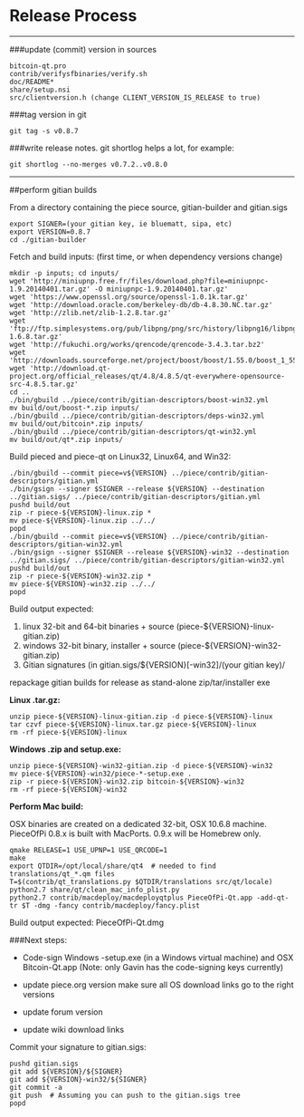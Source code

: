 Release Process
====================

* * *

###update (commit) version in sources


	bitcoin-qt.pro
	contrib/verifysfbinaries/verify.sh
	doc/README*
	share/setup.nsi
	src/clientversion.h (change CLIENT_VERSION_IS_RELEASE to true)

###tag version in git

	git tag -s v0.8.7

###write release notes. git shortlog helps a lot, for example:

	git shortlog --no-merges v0.7.2..v0.8.0

* * *

##perform gitian builds

 From a directory containing the piece source, gitian-builder and gitian.sigs
  
	export SIGNER=(your gitian key, ie bluematt, sipa, etc)
	export VERSION=0.8.7
	cd ./gitian-builder

 Fetch and build inputs: (first time, or when dependency versions change)

	mkdir -p inputs; cd inputs/
	wget 'http://miniupnp.free.fr/files/download.php?file=miniupnpc-1.9.20140401.tar.gz' -O miniupnpc-1.9.20140401.tar.gz'
	wget 'https://www.openssl.org/source/openssl-1.0.1k.tar.gz'
	wget 'http://download.oracle.com/berkeley-db/db-4.8.30.NC.tar.gz'
	wget 'http://zlib.net/zlib-1.2.8.tar.gz'
	wget 'ftp://ftp.simplesystems.org/pub/libpng/png/src/history/libpng16/libpng-1.6.8.tar.gz'
	wget 'http://fukuchi.org/works/qrencode/qrencode-3.4.3.tar.bz2'
	wget 'http://downloads.sourceforge.net/project/boost/boost/1.55.0/boost_1_55_0.tar.bz2'
	wget 'http://download.qt-project.org/official_releases/qt/4.8/4.8.5/qt-everywhere-opensource-src-4.8.5.tar.gz'
	cd ..
	./bin/gbuild ../piece/contrib/gitian-descriptors/boost-win32.yml
	mv build/out/boost-*.zip inputs/
	./bin/gbuild ../piece/contrib/gitian-descriptors/deps-win32.yml
	mv build/out/bitcoin*.zip inputs/
	./bin/gbuild ../piece/contrib/gitian-descriptors/qt-win32.yml
	mv build/out/qt*.zip inputs/

 Build pieced and piece-qt on Linux32, Linux64, and Win32:
  
	./bin/gbuild --commit piece=v${VERSION} ../piece/contrib/gitian-descriptors/gitian.yml
	./bin/gsign --signer $SIGNER --release ${VERSION} --destination ../gitian.sigs/ ../piece/contrib/gitian-descriptors/gitian.yml
	pushd build/out
	zip -r piece-${VERSION}-linux.zip *
	mv piece-${VERSION}-linux.zip ../../
	popd
	./bin/gbuild --commit piece=v${VERSION} ../piece/contrib/gitian-descriptors/gitian-win32.yml
	./bin/gsign --signer $SIGNER --release ${VERSION}-win32 --destination ../gitian.sigs/ ../piece/contrib/gitian-descriptors/gitian-win32.yml
	pushd build/out
	zip -r piece-${VERSION}-win32.zip *
	mv piece-${VERSION}-win32.zip ../../
	popd

  Build output expected:

  1. linux 32-bit and 64-bit binaries + source (piece-${VERSION}-linux-gitian.zip)
  2. windows 32-bit binary, installer + source (piece-${VERSION}-win32-gitian.zip)
  3. Gitian signatures (in gitian.sigs/${VERSION}[-win32]/(your gitian key)/

repackage gitian builds for release as stand-alone zip/tar/installer exe

**Linux .tar.gz:**

	unzip piece-${VERSION}-linux-gitian.zip -d piece-${VERSION}-linux
	tar czvf piece-${VERSION}-linux.tar.gz piece-${VERSION}-linux
	rm -rf piece-${VERSION}-linux

**Windows .zip and setup.exe:**

	unzip piece-${VERSION}-win32-gitian.zip -d piece-${VERSION}-win32
	mv piece-${VERSION}-win32/piece-*-setup.exe .
	zip -r piece-${VERSION}-win32.zip bitcoin-${VERSION}-win32
	rm -rf piece-${VERSION}-win32

**Perform Mac build:**

  OSX binaries are created on a dedicated 32-bit, OSX 10.6.8 machine.
  PieceOfPi 0.8.x is built with MacPorts.  0.9.x will be Homebrew only.

	qmake RELEASE=1 USE_UPNP=1 USE_QRCODE=1
	make
	export QTDIR=/opt/local/share/qt4  # needed to find translations/qt_*.qm files
	T=$(contrib/qt_translations.py $QTDIR/translations src/qt/locale)
	python2.7 share/qt/clean_mac_info_plist.py
	python2.7 contrib/macdeploy/macdeployqtplus PieceOfPi-Qt.app -add-qt-tr $T -dmg -fancy contrib/macdeploy/fancy.plist

 Build output expected: PieceOfPi-Qt.dmg

###Next steps:

* Code-sign Windows -setup.exe (in a Windows virtual machine) and
  OSX Bitcoin-Qt.app (Note: only Gavin has the code-signing keys currently)

* update piece.org version
  make sure all OS download links go to the right versions

* update forum version

* update wiki download links

Commit your signature to gitian.sigs:

	pushd gitian.sigs
	git add ${VERSION}/${SIGNER}
	git add ${VERSION}-win32/${SIGNER}
	git commit -a
	git push  # Assuming you can push to the gitian.sigs tree
	popd

